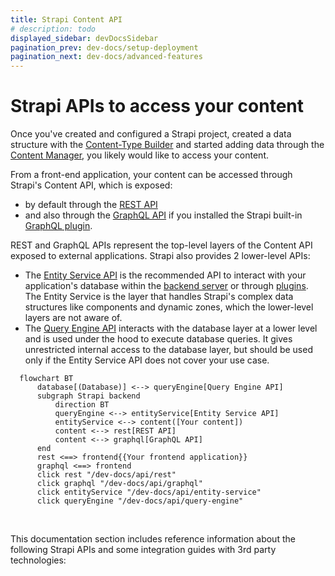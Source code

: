 ```yaml
---
title: Strapi Content API
# description: todo
displayed_sidebar: devDocsSidebar
pagination_prev: dev-docs/setup-deployment
pagination_next: dev-docs/advanced-features
---
```


# Strapi APIs to access your content

Once you've created and configured a Strapi project, created a data structure with the [Content-Type Builder](/user-docs/content-type-builder) and started adding data through the [Content Manager](/user-docs/content-manager), you likely would like to access your content.

From a front-end application, your content can be accessed through Strapi's Content API, which is exposed:
- by default through the [REST API](/dev-docs/api/rest)
- and also through the [GraphQL API](/dev-docs/api/graphql) if you installed the Strapi built-in [GraphQL plugin](/dev-docs/plugins/graphql).

REST and GraphQL APIs represent the top-level layers of the Content API exposed to external applications. Strapi also provides 2 lower-level APIs:

- The [Entity Service API](/dev-docs/api/entity-service) is the recommended API to interact with your application's database within the [backend server](/dev-docs/customization) or through [plugins](/dev-docs/plugins). The Entity Service is the layer that handles Strapi's complex data structures like components and dynamic zones, which the lower-level layers are not aware of.
- The [Query Engine API](/dev-docs/api/query-engine) interacts with the database layer at a lower level and is used under the hood to execute database queries. It gives unrestricted internal access to the database layer, but should be used only if the Entity Service API does not cover your use case.

```mermaid
  flowchart BT
      database[(Database)] <--> queryEngine[Query Engine API]
      subgraph Strapi backend
          direction BT
          queryEngine <--> entityService[Entity Service API]
          entityService <--> content([Your content])
          content <--> rest[REST API]
          content <--> graphql[GraphQL API]
      end
      rest <==> frontend{{Your frontend application}}
      graphql <==> frontend
      click rest "/dev-docs/api/rest"
      click graphql "/dev-docs/api/graphql"
      click entityService "/dev-docs/api/entity-service"
      click queryEngine "/dev-docs/api/query-engine"
```

<br/>

This documentation section includes reference information about the following Strapi APIs and some integration guides with 3rd party technologies:

<CustomDocCardsWrapper>

<CustomDocCard emoji="↕️" title="REST API" description="Query the Content API from a front-end application through REST." link="/dev-docs/api/rest" />

<CustomDocCard emoji="↕️" title="GraphQL API" description="Query the Content API  from a front-end application through GraphQL." link="/dev-docs/api/graphql" />

<CustomDocCard emoji="🔃" title="Entity Service API" description="Query your data through the backend server or plugins." link="/dev-docs/api/entity-service" />

<CustomDocCard emoji="🔃" title="Query Engine API" description="Query your data by interacting directly with the database layer." link="/dev-docs/api/query-engine" />

<CustomDocCard emoji="🔄" title="Integration guides" description="Use 3rd-party technologies to query the Content API from a front-end application." link="/dev-docs/integrations" />

</CustomDocCardsWrapper>
